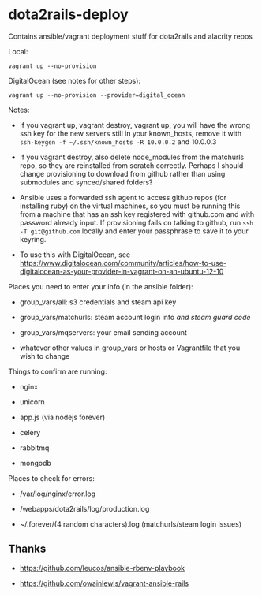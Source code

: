 dota2rails-deploy
=================

Contains ansible/vagrant deployment stuff for dota2rails and alacrity repos

Local:

    vagrant up --no-provision

DigitalOcean (see notes for other steps):

    vagrant up --no-provision --provider=digital_ocean

Notes:

* If you vagrant up, vagrant destroy, vagrant up, you will have the wrong ssh key for the new servers still in your known\_hosts, remove it with `ssh-keygen -f ~/.ssh/known_hosts -R 10.0.0.2` and 10.0.0.3

* If you vagrant destroy, also delete node\_modules from the matchurls repo, so they are reinstalled from scratch correctly. Perhaps I should change provisioning to download from github rather than using submodules and synced/shared folders?

* Ansible uses a forwarded ssh agent to access github repos (for installing ruby) on the virtual machines, so you must be running this from a machine that has an ssh key registered with github.com and with password already input. If provisioning fails on talking to github, run `ssh -T git@github.com` locally and enter your passphrase to save it to your keyring.

* To use this with DigitalOcean, see <https://www.digitalocean.com/community/articles/how-to-use-digitalocean-as-your-provider-in-vagrant-on-an-ubuntu-12-10>

Places you need to enter your info (in the ansible folder):

* group\_vars/all: s3 credentials and steam api key

* group\_vars/matchurls: steam account login info *and steam guard code*

* group\_vars/mqservers: your email sending account

* whatever other values in group\_vars or hosts or Vagrantfile that you wish to change

Things to confirm are running:

* nginx

* unicorn

* app.js (via nodejs forever)

* celery

* rabbitmq

* mongodb

Places to check for errors:

* /var/log/nginx/error.log

* /webapps/dota2rails/log/production.log

* ~/.forever/(4 random characters).log (matchurls/steam login issues)

## Thanks

* <https://github.com/leucos/ansible-rbenv-playbook>

* <https://github.com/owainlewis/vagrant-ansible-rails>
